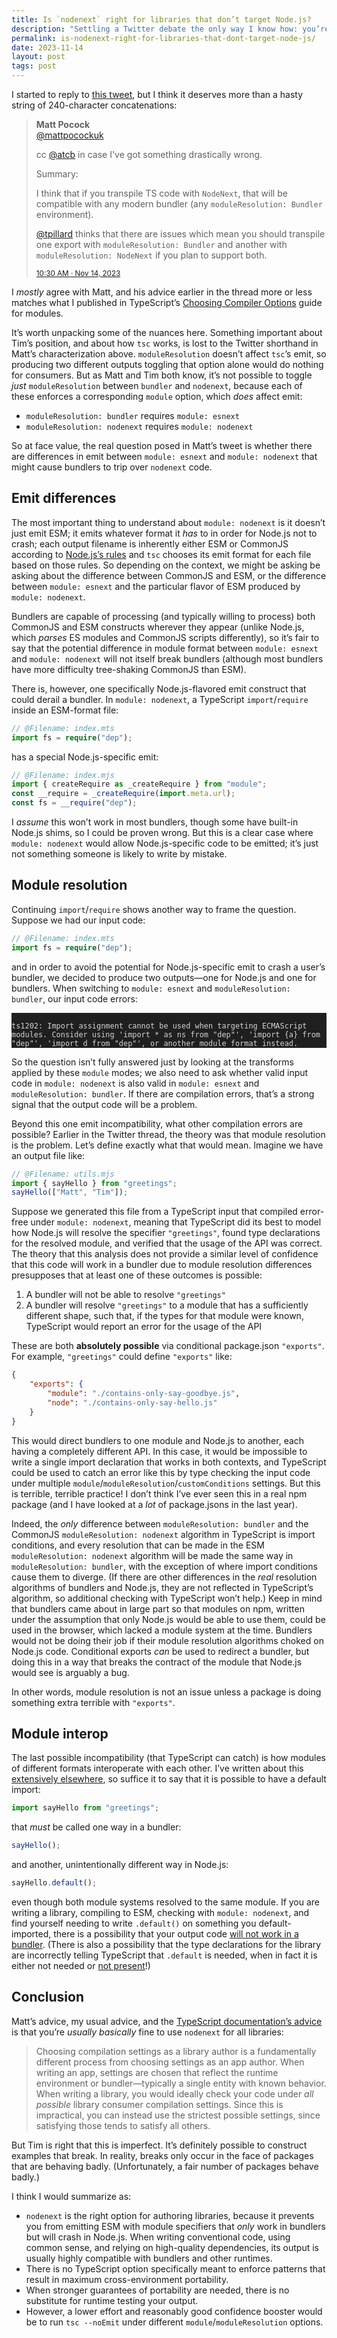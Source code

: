 ```yaml
---
title: Is `nodenext` right for libraries that don’t target Node.js?
description: "Settling a Twitter debate the only way I know how: you’re both right, but not as right as me."
permalink: is-nodenext-right-for-libraries-that-dont-target-node-js/
date: 2023-11-14
layout: post
tags: post
---
```


I started to reply to [this tweet](https://twitter.com/mattpocockuk/status/1724495021745860793), but I think it deserves more than a hasty string of 240-character concatenations:

<blockquote class="rounded-lg bg-[var(--color-fg05)] p2 md:p4">
<div class="font-grotesk">

**Matt Pocock**  
<a class="text-textSecondary" href="https://twitter.com/mattpocockuk">@mattpocockuk</a>

</div>

cc [@atcb](https://twitter.com/atcb) in case I've got something drastically wrong.

Summary:

I think that if you transpile TS code with `NodeNext`, that will be compatible with any modern bundler (any `moduleResolution: Bundler` environment).

[@tpillard](https://twitter.com/tpillard) thinks that there are issues which mean you should transpile one export with `moduleResolution: Bundler` and another with `moduleResolution: NodeNext` if you plan to support both.

<small class="font-grotesk text-textSecondary">
<a href="https://twitter.com/mattpocockuk/status/1724495021745860793">10:30 AM · Nov 14, 2023</a>
</small>
</blockquote>

I _mostly_ agree with Matt, and his advice earlier in the thread more or less matches what I published in TypeScript’s [Choosing Compiler Options](https://www.typescriptlang.org/docs/handbook/modules/guides/choosing-compiler-options.html#im-writing-a-library) guide for modules.

It’s worth unpacking some of the nuances here. Something important about Tim’s position, and about how `tsc` works, is lost to the Twitter shorthand in Matt’s characterization above. `moduleResolution` doesn’t affect `tsc`’s emit, so producing two different outputs toggling that option alone would do nothing for consumers. But as Matt and Tim both know, it’s not possible to toggle _just_ `moduleResolution` between `bundler` and `nodenext`, because each of these enforces a corresponding `module` option, which _does_ affect emit:

- `moduleResolution: bundler` requires `module: esnext`
- `moduleResolution: nodenext` requires `module: nodenext`

So at face value, the real question posed in Matt’s tweet is whether there are differences in emit between `module: esnext` and `module: nodenext` that might cause bundlers to trip over `nodenext` code.

## Emit differences

The most important thing to understand about `module: nodenext` is it doesn’t just emit ESM; it emits whatever format it _has_ to in order for Node.js not to crash; each output filename is inherently either ESM or CommonJS according to [Node.js’s rules](https://www.typescriptlang.org/docs/handbook/modules/theory.html#module-format-detection) and `tsc` chooses its emit format for each file based on those rules. So depending on the context, we might be asking be asking about the difference between CommonJS and ESM, or the difference between `module: esnext` and the particular flavor of ESM produced by `module: nodenext`.

Bundlers are capable of processing (and typically willing to process) both CommonJS and ESM constructs wherever they appear (unlike Node.js, which _parses_ ES modules and CommonJS scripts differently), so it’s fair to say that the potential difference in module format between `module: esnext` and `module: nodenext` will not itself break bundlers (although most bundlers have more difficulty tree-shaking CommonJS than ESM).

There is, however, one specifically Node.js-flavored emit construct that could derail a bundler. In `module: nodenext`, a TypeScript `import`/`require` inside an ESM-format file:

```ts
// @Filename: index.mts
import fs = require("dep");
```

has a special Node.js-specific emit:

```js
// @Filename: index.mjs
import { createRequire as _createRequire } from "module";
const __require = _createRequire(import.meta.url);
const fs = __require("dep");
```

I _assume_ this won’t work in most bundlers, though some have built-in Node.js shims, so I could be proven wrong. But this is a clear case where `module: nodenext` would allow Node.js-specific code to be emitted; it’s just not something someone is likely to write by mistake.

## Module resolution

Continuing `import`/`require` shows another way to frame the question. Suppose we had our input code:

```ts
// @Filename: index.mts
import fs = require("dep");
```

and in order to avoid the potential for Node.js-specific emit to crash a user’s bundler, we decided to produce two outputs—one for Node.js and one for bundlers. When switching to `module: esnext` and `moduleResolution: bundler`, our input code errors:

<pre class="shiki dark-modern" style="background-color: #1F1F1F; white-space: normal"><code style="color: #D4D4D4">
ts1202: Import assignment cannot be used when targeting ECMAScript modules. Consider using 'import * as ns from "dep"', 'import {a} from "dep"', 'import d from "dep"', or another module format instead.
</code></pre>

So the question isn’t fully answered just by looking at the transforms applied by these `module` modes; we also need to ask whether valid input code in `module: nodenext` is also valid in `module: esnext` and `moduleResolution: bundler`. If there are compilation errors, that’s a strong signal that the output code will be a problem.

Beyond this one emit incompatibility, what other compilation errors are possible? Earlier in the Twitter thread, the theory was that module resolution is the problem. Let’s define exactly what that would mean. Imagine we have an output file like:

```js
// @Filename: utils.mjs
import { sayHello } from "greetings";
sayHello(["Matt", "Tim"]);
```

Suppose we generated this file from a TypeScript input that compiled error-free under `module: nodenext`, meaning that TypeScript did its best to model how Node.js will resolve the specifier `"greetings"`, found type declarations for the resolved module, and verified that the usage of the API was correct. The theory that this analysis does not provide a similar level of confidence that this code will work in a bundler due to module resolution differences presupposes that at least one of these outcomes is possible:

1. A bundler will not be able to resolve `"greetings"`
2. A bundler will resolve `"greetings"` to a module that has a sufficiently different shape, such that, if the types for that module were known, TypeScript would report an error for the usage of the API

These are both **absolutely possible** via conditional package.json `"exports"`. For example, `"greetings"` could define `"exports"` like:

```json
{
	"exports": {
		"module": "./contains-only-say-goodbye.js",
		"node": "./contains-only-say-hello.js"
	}
}
```

This would direct bundlers to one module and Node.js to another, each having a completely different API. In this case, it would be impossible to write a single import declaration that works in both contexts, and TypeScript could be used to catch an error like this by type checking the input code under multiple `module`/`moduleResolution`/`customConditions` settings. But this is terrible, terrible practice! I don’t think I’ve ever seen this in a real npm package (and I have looked at a _lot_ of package.jsons in the last year).

Indeed, the _only_ difference between `moduleResolution: bundler` and the CommonJS `moduleResolution: nodenext` algorithm in TypeScript is import conditions, and every resolution that can be made in the ESM `moduleResolution: nodenext` algorithm will be made the same way in `moduleResolution: bundler`, with the exception of where import conditions cause them to diverge. (If there are other differences in the _real_ resolution algorithms of bundlers and Node.js, they are not reflected in TypeScript’s algorithm, so additional checking with TypeScript won’t help.) Keep in mind that bundlers came about in large part so that modules on npm, written under the assumption that only Node.js would be able to use them, could be used in the browser, which lacked a module system at the time. Bundlers would not be doing their job if their module resolution algorithms choked on Node.js code. Conditional exports _can_ be used to redirect a bundler, but doing this in a way that breaks the contract of the module that Node.js would see is arguably a bug.

In other words, module resolution is not an issue unless a package is doing something extra terrible with `"exports"`.

## Module interop

The last possible incompatibility (that TypeScript can catch) is how modules of different formats interoperate with each other. I’ve written about this [extensively elsewhere](https://www.typescriptlang.org/docs/handbook/modules/appendices/esm-cjs-interop.html), so suffice it to say that it is possible to have a default import:

```ts
import sayHello from "greetings";
```

that _must_ be called one way in a bundler:

```ts
sayHello();
```

and another, unintentionally different way in Node.js:

```ts
sayHello.default();
```

even though both module systems resolved to the same module. If you are writing a library, compiling to ESM, checking with `module: nodenext`, and find yourself needing to write `.default()` on something you default-imported, there is a possibility that your output code [will not work in a bundler](https://github.com/arethetypeswrong/arethetypeswrong.github.io/blob/main/docs/problems/CJSOnlyExportsDefault.md). (There is also a possibility that the type declarations for the library are incorrectly telling TypeScript that `.default` is needed, when in fact it is either not needed or [not present](https://github.com/arethetypeswrong/arethetypeswrong.github.io/blob/main/docs/problems/FalseExportDefault.md)!)

## Conclusion

Matt’s advice, my usual advice, and the [TypeScript documentation’s advice](https://www.typescriptlang.org/docs/handbook/modules/guides/choosing-compiler-options.html#im-writing-a-library) is that you’re _usually basically_ fine to use `nodenext` for all libraries:

> Choosing compilation settings as a library author is a fundamentally different process from choosing settings as an app author. When writing an app, settings are chosen that reflect the runtime environment or bundler—typically a single entity with known behavior. When writing a library, you would ideally check your code under _all possible_ library consumer compilation settings. Since this is impractical, you can instead use the strictest possible settings, since satisfying those tends to satisfy all others.

But Tim is right that this is imperfect. It’s definitely possible to construct examples that break. In reality, breaks only occur in the face of packages that are behaving badly. (Unfortunately, a fair number of packages behave badly.)

I think I would summarize as:

- `nodenext` is the right option for authoring libraries, because it prevents you from emitting ESM with module specifiers that _only_ work in bundlers but will crash in Node.js. When writing conventional code, using common sense, and relying on high-quality dependencies, its output is usually highly compatible with bundlers and other runtimes.
- There is no TypeScript option specifically meant to enforce patterns that result in maximum cross-environment portability.
- When stronger guarantees of portability are needed, there is no substitute for runtime testing your output.
- However, a lower effort and reasonably good confidence booster would be to run `tsc --noEmit` under different `module`/`moduleResolution` options.
